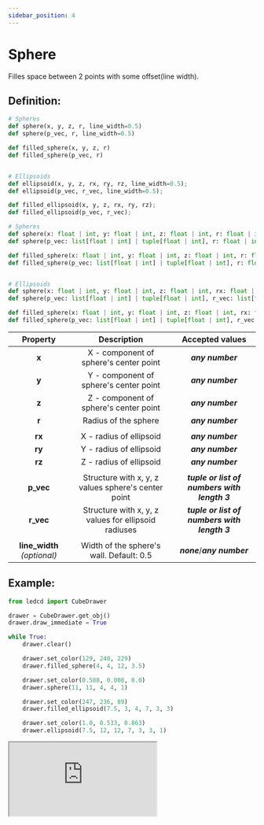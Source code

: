 ```yaml
---
sidebar_position: 4
---
```


# Sphere

Filles space between 2 points with some offset(line width).

## Definition:

```python title="Simplified definition"
# Spheres
def sphere(x, y, z, r, line_width=0.5)
def sphere(p_vec, r, line_width=0.5)

def filled_sphere(x, y, z, r)
def filled_sphere(p_vec, r)


# Ellipsoids
def ellipsoid(x, y, z, rx, ry, rz, line_width=0.5);
def ellipsoid(p_vec, r_vec, line_width=0.5);

def filled_ellipsoid(x, y, z, rx, ry, rz);
def filled_ellipsoid(p_vec, r_vec);
```

```python title="Complete definition"
# Spheres
def sphere(x: float | int, y: float | int, z: float | int, r: float | int, line_width=0.5: float | int) -> None
def sphere(p_vec: list[float | int] | tuple[float | int], r: float | int, line_width=0.5: float | int) -> None

def filled_sphere(x: float | int, y: float | int, z: float | int, r: float | int) -> None
def filled_sphere(p_vec: list[float | int] | tuple[float | int], r: float | int) -> None


# Ellipsoids
def sphere(x: float | int, y: float | int, z: float | int, rx: float | int, ry: float | int, rz: float | int, line_width=0.5: float | int) -> None
def sphere(p_vec: list[float | int] | tuple[float | int], r_vec: list[float | int] | tuple[float | int], line_width=0.5: float | int) -> None

def filled_sphere(x: float | int, y: float | int, z: float | int, rx: float | int, ry: float | int, rz: float | int) -> None
def filled_sphere(p_vec: list[float | int] | tuple[float | int], r_vec: list[float | int] | tuple[float | int]) -> None
```

|          Property           |                     Description                      |               Accepted values                |
| :-------------------------: | :--------------------------------------------------: | :------------------------------------------: |
|            **x**            |        X - component of sphere's center point        |               _**any number**_               |
|            **y**            |        Y - component of sphere's center point        |               _**any number**_               |
|            **z**            |        Z - component of sphere's center point        |               _**any number**_               |
|            **r**            |                 Radius of the sphere                 |               _**any number**_               |
|                             |                                                      |                                              |
|           **rx**            |               X - radius of ellipsoid                |               _**any number**_               |
|           **ry**            |               Y - radius of ellipsoid                |               _**any number**_               |
|           **rz**            |               Z - radius of ellipsoid                |               _**any number**_               |
|                             |                                                      |                                              |
|          **p_vec**          | Structure with x, y, z values sphere's center point  | _**tuple or list of numbers with length 3**_ |
|          **r_vec**          | Structure with x, y, z values for ellipsoid radiuses | _**tuple or list of numbers with length 3**_ |
|                             |                                                      |                                              |
| **line_width** _(optional)_ |       Width of the sphere's wall. Default: 0.5       |         _**none**_/_**any number**_          |

## Example:

<div id="code_block_hidden" hidden></div>

```python
from ledcd import CubeDrawer

drawer = CubeDrawer.get_obj()
drawer.draw_immediate = True

while True:
    drawer.clear()

    drawer.set_color(129, 240, 229)
    drawer.filled_sphere(4, 4, 12, 3.5)

    drawer.set_color(0.588, 0.008, 0.0)
    drawer.sphere(11, 11, 4, 4, 1)

    drawer.set_color(247, 236, 89)
    drawer.filled_ellipsoid(7.5, 3, 4, 7, 3, 3)

    drawer.set_color(1.0, 0.533, 0.863)
    drawer.ellipsoid(7.5, 12, 12, 7, 3, 3, 1)
```

<script>
  let _ = () => {
    (() => {
      document["cur_state"] = -1;

      document["ind_line_map"] = new Object();
      document.ind_line_map[0] = 6;
      document.ind_line_map[1] = 8;
      document.ind_line_map[2] = 9;
      document.ind_line_map[3] = 11;
      document.ind_line_map[4] = 12;
      document.ind_line_map[5] = 14;
      document.ind_line_map[6] = 15;
      document.ind_line_map[7] = 17;
      document.ind_line_map[8] = 18;
      document.ind_line_map[9] = 20;
      document.ind_line_map[10] = 21;
      document.ind_line_map[11] = 6;

      window.addEventListener("message", function (e) {
          if (e.data == document.cur_state || e.data < 0)
            return;
          
          const tmp = document.querySelectorAll("#code_block_hidden ~ div .token-line")[document.ind_line_map[document.cur_state]];
          if (tmp)
            if (tmp.classList.contains("active_code_line"))
              tmp.classList.remove("active_code_line")

          document.cur_state = e.data;
          const tmp1 = document.querySelectorAll("#code_block_hidden ~ div .token-line")[document.ind_line_map[document.cur_state]];
          if (tmp1)
            tmp1.classList.add("active_code_line")
          
      }, false);


    })()
  }
</script>

<iframe src="http://cube.grvcp.lv/examples/sphere/index.html">
  <p>Your browser does not support iframes.</p>
</iframe>
